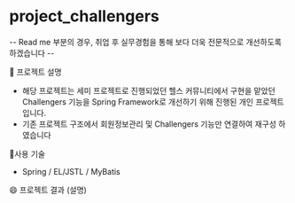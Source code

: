 # project_challengers
-- Read me 부분의 경우, 취업 후 실무경험을 통해 보다 더욱 전문적으로 개선하도록 하겠습니다 --

🌱 프로젝트 설명
- 해당 프로젝트는 세미 프로젝트로 진행되었던 헬스 커뮤니티에서 구현을 맡았던 Challengers 기능을 Spring Framework로 개선하기 위해 진행된 개인 프로젝트입니다.
- 기존 프로젝트 구조에서 회원정보관리 및 Challengers 기능만 연결하여 재구성 하였습니다


🔭사용 기술
- Spring / EL/JSTL / MyBatis    


😄 프로젝트 결과 (설명)

